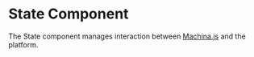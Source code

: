 # State Component

The State component manages interaction between [Machina.js](machina-js.md) and the platform.





